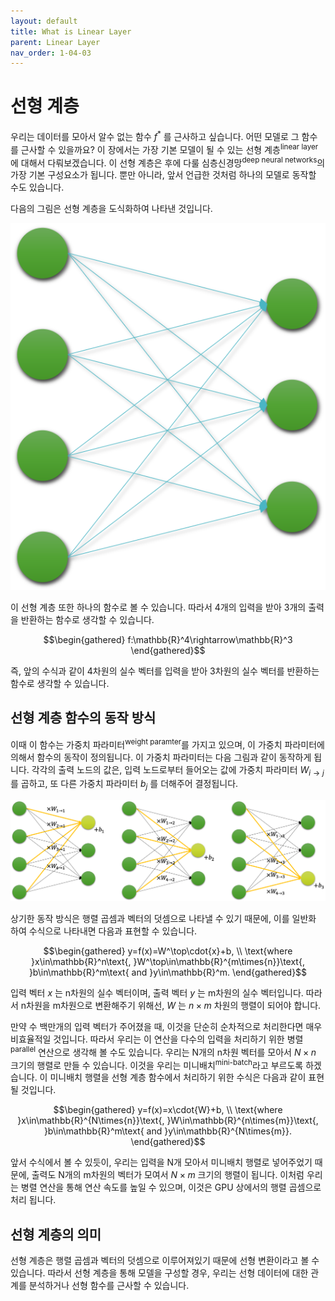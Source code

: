 ```yaml
---
layout: default
title: What is Linear Layer
parent: Linear Layer
nav_order: 1-04-03
---
```


# 선형 계층

우리는 데이터를 모아서 알수 없는 함수 $f^*$ 를 근사하고 싶습니다.
어떤 모델로 그 함수를 근사할 수 있을까요?
이 장에서는 가장 기본 모델이 될 수 있는 선형 계층<sup>linear layer</sup>에 대해서 다뤄보겠습니다.
이 선형 계층은 후에 다룰 심층신경망<sup>deep neural networks</sup>의 가장 기본 구성요소가 됩니다.
뿐만 아니라, 앞서 언급한 것처럼 하나의 모델로 동작할 수도 있습니다.

다음의 그림은 선형 계층을 도식화하여 나타낸 것입니다.

![](../../assets/images/1-04/03-linear.png)

이 선형 계층 또한 하나의 함수로 볼 수 있습니다.
따라서 4개의 입력을 받아 3개의 출력을 반환하는 함수로 생각할 수 있습니다.

$$\begin{gathered}
f:\mathbb{R}^4\rightarrow\mathbb{R}^3
\end{gathered}$$

즉, 앞의 수식과 같이 4차원의 실수 벡터를 입력을 받아 3차원의 실수 벡터를 반환하는 함수로 생각할 수 있습니다.

## 선형 계층 함수의 동작 방식

이때 이 함수는 가중치 파라미터<sup>weight paramter</sup>를 가지고 있으며, 이 가중치 파라미터에 의해서 함수의 동작이 정의됩니다.
이 가중치 파라미터는 다음 그림과 같이 동작하게 됩니다.
각각의 출력 노드의 값은, 입력 노드로부터 들어오는 값에 가중치 파라미터 $W_{i\rightarrow{j}}$ 를 곱하고, 또 다른 가중치 파라미터 $b_j$ 를 더해주어 결정됩니다.

![](../../assets/images/1-04/03-how_it_works.png)

상기한 동작 방식은 행렬 곱셈과 벡터의 덧셈으로 나타낼 수 있기 때문에, 이를 일반화 하여 수식으로 나타내면 다음과 표현할 수 있습니다.

$$\begin{gathered}
y=f(x)=W^\top\cdot{x}+b, \\
\text{where }x\in\mathbb{R}^n\text{, }W^\top\in\mathbb{R}^{m\times{n}}\text{, }b\in\mathbb{R}^m\text{ and }y\in\mathbb{R}^m.
\end{gathered}$$

입력 벡터 $x$ 는 n차원의 실수 벡터이며, 출력 벡터 $y$ 는 m차원의 실수 벡터입니다.
따라서 n차원을 m차원으로 변환해주기 위해선, $W$ 는 $n\times{m}$ 차원의 행렬이 되어야 합니다.

만약 수 백만개의 입력 벡터가 주어졌을 때, 이것을 단순히 순차적으로 처리한다면 매우 비효율적일 것입니다.
따라서 우리는 이 연산을 다수의 입력을 처리하기 위한 병렬<sup>parallel</sup> 연산으로 생각해 볼 수도 있습니다.
우리는 N개의 n차원 벡터를 모아서 $N\times{n}$ 크기의 행렬로 만들 수 있습니다.
이것을 우리는 미니배치<sup>mini-batch</sup>라고 부르도록 하겠습니다.
이 미니배치 행렬을 선형 계층 함수에서 처리하기 위한 수식은 다음과 같이 표현될 것입니다.

$$\begin{gathered}
y=f(x)=x\cdot{W}+b, \\
\text{where }x\in\mathbb{R}^{N\times{n}}\text{, }W\in\mathbb{R}^{n\times{m}}\text{, }b\in\mathbb{R}^m\text{ and }y\in\mathbb{R}^{N\times{m}}.
\end{gathered}$$

앞서 수식에서 볼 수 있듯이, 우리는 입력을 N개 모아서 미니배치 행렬로 넣어주었기 때문에, 출력도 N개의 m차원의 벡터가 모여서 $N\times{m}$ 크기의 행렬이 됩니다.
이처럼 우리는 병렬 연산을 통해 연산 속도를 높일 수 있으며, 이것은 GPU 상에서의 행렬 곱셈으로 처리 됩니다.

## 선형 계층의 의미

선형 계층은 행렬 곱셈과 벡터의 덧셈으로 이루어져있기 때문에 선형 변환이라고 볼 수 있습니다.
따라서 선형 계층을 통해 모델을 구성할 경우, 우리는 선형 데이터에 대한 관계를 분석하거나 선형 함수를 근사할 수 있습니다.
